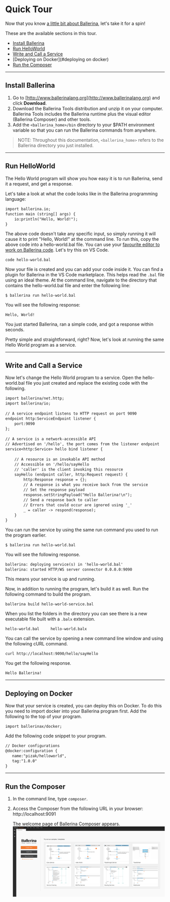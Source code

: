 # Quick Tour

Now that you know [a little bit about Ballerina](), let's take it for a spin! 

These are the available sections in this tour.

- [Install Ballerina](#install-ballerina)
- [Run HelloWorld](#run-helloworld)
- [Write and Call a Service](#write-and-call-a-service)
- [Deploying on Docker](#deploying on docker)
- [Run the Composer](#run-the-composer)

___

## Install Ballerina

1. Go to [http://www.ballerinalang.org](http://www.ballerinalang.org) and click **Download**. 
1. Download the Ballerina Tools distribution and unzip it on your computer. Ballerina Tools includes the Ballerina runtime plus the visual editor (Ballerina Composer) and other tools. 
1. Add the `<ballerina_home>/bin` directory to your $PATH environment variable so that you can run the Ballerina commands from anywhere. 

> NOTE: Throughout this documentation, `<ballerina_home>` refers to the Ballerina directory you just installed. 

___

## Run HelloWorld

The Hello World program will show you how easy it is to run Ballerina, send it a request, and get a response. 

Let's take a look at what the code looks like in the Ballerina programming language:

```
import ballerina.io;
function main (string[] args) {
    io:println("Hello, World!");
}
``` 

The above code doesn't take any specific input, so simply running it will cause it to print "Hello, World!" at the command line. To run this, copy the above code into a hello-world.bal file. You can use your [favourite editor to work on Ballerina code](tools-ides-ballerina-composer.md). Let's try this on VS Code.

```
code hello-world.bal
```

Now your file is created and you can add your code inside it. You can find a plugin for Ballerina in the VS Code marketplace. This helps read the `.bal` file using an ideal theme. At the command line, navigate to the directory that contains the hello-world.bal file and enter the following line:

```
$ ballerina run hello-world.bal
```

You will see the following response:

```
Hello, World!
```

You just started Ballerina, ran a simple code, and got a response within seconds. 

Pretty simple and straightforward, right? Now, let's look at running the same Hello World program as a service.

___

## Write and Call a Service

Now let's change the Hello World program to a service. Open the hello-world.bal file you just created and replace the existing code with the following.

```
import ballerina/net.http;
import ballerina/io;

// A service endpoint listens to HTTP request on port 9090
endpoint http:ServiceEndpoint listener {
    port:9090
};

// A service is a network-accessible API
// Advertised on '/hello', the port comes from the listener endpoint
service<http:Service> hello bind listener {

    // A resource is an invokable API method
    // Accessible on '/hello/sayHello
    // 'caller' is the client invoking this resource 
    sayHello (endpoint caller, http:Request request) {
        http:Response response = {};
        // A response is what you receive back from the service
        // Set the response payload
        response.setStringPayload("Hello Ballerina!\n");
        // Send a response back to caller
        // Errors that could occur are ignored using '_'
        _ = caller -> respond(response);
    }
}
```

You can run the service by using the same run command you used to run the program earlier.

```
$ ballerina run hello-world.bal
```

You will see the following response.

```
ballerina: deploying service(s) in 'hello-world.bal'
ballerina: started HTTP/WS server connector 0.0.0.0:9090
```

This means your service is up and running. 

Now, in addition to running the program, let's build it as well. Run the following command to build the program.

```
ballerina build hello-world-service.bal
```

When you list the folders in the directory you can see there is a new executable file built with a `.balx` extension.

```
hello-world.bal		hello-world.balx
```

You can call the service by opening a new command line window and using the following cURL command.

```
curl http://localhost:9090/hello/sayHello
```

You get the following response.

```
Hello Ballerina!
```

___

## Deploying on Docker

Now that your service is created, you can deploy this on Docker. To do this you need to import docker into your Ballerina program first. Add the following to the top of your program.

```
import ballerinax/docker;
```

Add the following code snippet to your program.

```
// Docker configurations
@docker:configuration {
   name:"pizak/helloworld",
   tag:"1.0.0"
}
```


___

## Run the Composer

1. In the command line, type `composer`.

1. Access the Composer from the following URL in your browser: http://localhost:9091

    The welcome page of Ballerina Composer appears. 
    ![alt text](images/ComposerNew1.png "Welcome page")
    
